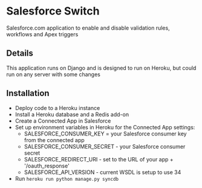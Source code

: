 # Salesforce Switch
Salesforce.com application to enable and disable validation rules, workflows and Apex triggers

## Details
This application runs on Django and is designed to run on Heroku, but could run on any server with some changes

## Installation
- Deploy code to a Heroku instance
- Install a Heroku database and a Redis add-on
- Create a Connected App in Salesforce
- Set up environment variables in Heroku for the Connected App settings:
    - SALESFORCE_CONSUMER_KEY = your Salesforce consumer key from the connected app
    - SALESFORCE_CONSUMER_SECRET - your Salesforce consumer secret
    - SALESFORCE_REDIRECT_URI - set to the URL of your app + '/oauth_response'
    - SALESFORCE_API_VERSION - current WSDL is setup to use 34
- Run `heroku run python manage.py syncdb`

